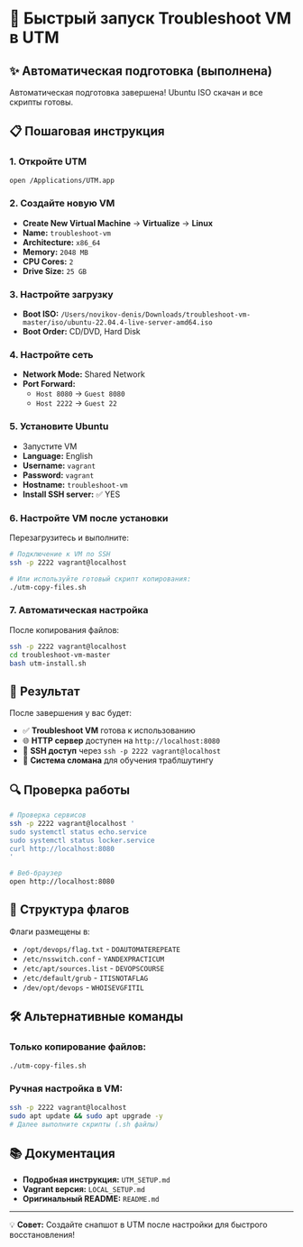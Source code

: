 # 🚀 Быстрый запуск Troubleshoot VM в UTM

## ✨ Автоматическая подготовка (выполнена)

Автоматическая подготовка завершена! Ubuntu ISO скачан и все скрипты готовы.

## 📋 Пошаговая инструкция

### 1. Откройте UTM
```bash
open /Applications/UTM.app
```

### 2. Создайте новую VM
- **Create New Virtual Machine** → **Virtualize** → **Linux**
- **Name:** `troubleshoot-vm`
- **Architecture:** `x86_64`
- **Memory:** `2048 MB`
- **CPU Cores:** `2`
- **Drive Size:** `25 GB`

### 3. Настройте загрузку
- **Boot ISO:** `/Users/novikov-denis/Downloads/troubleshoot-vm-master/iso/ubuntu-22.04.4-live-server-amd64.iso`
- **Boot Order:** CD/DVD, Hard Disk

### 4. Настройте сеть
- **Network Mode:** Shared Network
- **Port Forward:**
  - `Host 8080` → `Guest 8080`
  - `Host 2222` → `Guest 22`

### 5. Установите Ubuntu
- Запустите VM
- **Language:** English
- **Username:** `vagrant`
- **Password:** `vagrant`
- **Hostname:** `troubleshoot-vm`
- **Install SSH server:** ✅ YES

### 6. Настройте VM после установки

Перезагрузитесь и выполните:

```bash
# Подключение к VM по SSH
ssh -p 2222 vagrant@localhost

# Или используйте готовый скрипт копирования:
./utm-copy-files.sh
```

### 7. Автоматическая настройка

После копирования файлов:

```bash
ssh -p 2222 vagrant@localhost
cd troubleshoot-vm-master
bash utm-install.sh
```

## 🎯 Результат

После завершения у вас будет:

- ✅ **Troubleshoot VM** готова к использованию
- 🌐 **HTTP сервер** доступен на `http://localhost:8080`
- 🔧 **SSH доступ** через `ssh -p 2222 vagrant@localhost`
- 🚨 **Система сломана** для обучения траблшутингу

## 🔍 Проверка работы

```bash
# Проверка сервисов
ssh -p 2222 vagrant@localhost '
sudo systemctl status echo.service
sudo systemctl status locker.service
curl http://localhost:8080
'

# Веб-браузер
open http://localhost:8080
```

## 📁 Структура флагов

Флаги размещены в:
- `/opt/devops/flag.txt` - `DOAUTOMATEREPEATE`
- `/etc/nsswitch.conf` - `YANDEXPRACTICUM`
- `/etc/apt/sources.list` - `DEVOPSCOURSE`
- `/etc/default/grub` - `ITISNOTAFLAG`
- `/dev/opt/devops` - `WHOISEVGFITIL`

## 🛠️ Альтернативные команды

### Только копирование файлов:
```bash
./utm-copy-files.sh
```

### Ручная настройка в VM:
```bash
ssh -p 2222 vagrant@localhost
sudo apt update && sudo apt upgrade -y
# Далее выполните скрипты (.sh файлы)
```

## 📚 Документация

- **Подробная инструкция:** `UTM_SETUP.md`
- **Vagrant версия:** `LOCAL_SETUP.md`
- **Оригинальный README:** `README.md`

---

💡 **Совет:** Создайте снапшот в UTM после настройки для быстрого восстановления!
